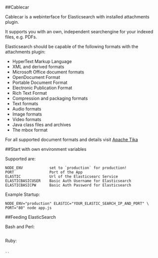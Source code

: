 ##Cablecar

Cablecar is a webinterface for Elasticsearch with installed attachments plugin.

It supports you with an own, independent searchengine for your indexed files, e.g. PDFs.

Elasticsearch should be capable of the following formats with the attachments plugin:

 * HyperText Markup Language
 * XML and derived formats
 * Microsoft Office document formats
 * OpenDocument Format
 * Portable Document Format
 * Electronic Publication Format
 * Rich Text Format
 * Compression and packaging formats
 * Text formats
 * Audio formats
 * Image formats
 * Video formats
 * Java class files and archives
 * The mbox format

For all supported document formats and details visit [Apache Tika](http://tika.apache.org/1.2/formats.html)


##Start with own environment variables

Supported are:

```
NODE_ENV            set to `production` for production!
PORT                Port of the App
ELASTIC             Url of the Elasticsearc Service
ELASTICBASICUSER    Basic Auth Username for Elasticsearch
ELASTICBASICPW      Basic Auth Password for Elasticsearch
```

Example Startup:

```
NODE_ENV="production" ELASTIC="YOUR_ELASTIC_SEARCH_IP_AND_PORT" \
PORT="80" node app.js
```

##Feeding ElasticSearch

Bash and Perl:

```

```

Ruby:

```

``